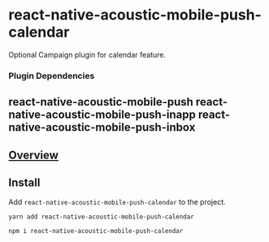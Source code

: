 # react-native-acoustic-mobile-push-calendar
Optional Campaign plugin for calendar feature.

### Plugin Dependencies
react-native-acoustic-mobile-push
react-native-acoustic-mobile-push-inapp
react-native-acoustic-mobile-push-inbox
----

[Overview](https://developer.goacoustic.com/acoustic-campaign/docs/add-the-react-native-plug-in-to-your-app#overview)
---

## Install
Add `react-native-acoustic-mobile-push-calendar` to the project.

```shell yarn
yarn add react-native-acoustic-mobile-push-calendar
```

```shell npm
npm i react-native-acoustic-mobile-push-calendar
```